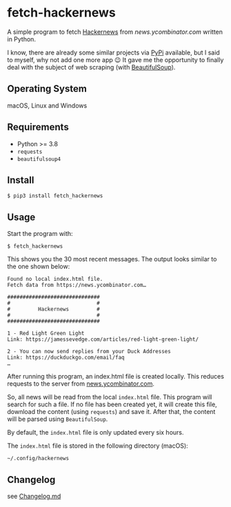 # fetch-hackernews

A simple program to fetch [Hackernews](https://news.ycombinator.com) from *news.ycombinator.com* written in Python.

I know, there are already some similar projects via [PyPi](https://pypi.org) available, but I said to myself, why not add one more app :wink: It gave me the opportunity to finally deal with the subject of web scraping (with [BeautifulSoup](https://www.crummy.com/software/BeautifulSoup/bs4/doc/)).

## Operating System

macOS, Linux and Windows

## Requirements

* Python >= 3.8
* `requests`
* `beautifulsoup4`

## Install

    $ pip3 install fetch_hackernews

## Usage

Start the program with:

    $ fetch_hackernews

This shows you the 30 most recent messages. The output looks similar to the one shown below:

    Found no local index.html file.
    Fetch data from https://news.ycombinator.com…

    ##############################
    #                            #
    #         Hackernews         #
    #                            #
    ##############################

    1 - Red Light Green Light
    Link: https://jamessevedge.com/articles/red-light-green-light/
    
    2 - You can now send replies from your Duck Addresses
    Link: https://duckduckgo.com/email/faq
    …

After running this program, an index.html file is created locally. This reduces requests to the server from [news.ycombinator.com](https://news.ycombinator.com).

So, all news will be read from the local `index.html` file. This program will search for such a file. If no file has been created yet, it will create this file, download the content (using `requests`) and save it. After that, the content will be parsed using `BeautifulSoup`.

By default, the `index.html` file is only updated every six hours.

The `index.html` file is stored in the following directory (macOS):

    ~/.config/hackernews

## Changelog

see [Changelog.md](https://github.com/niftycode/fetch_hackernews/blob/main/Changelog.md)
